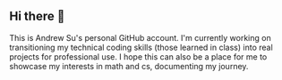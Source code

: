 ## Hi there 👋

This is Andrew Su's personal GitHub account. 
I'm currently working on transitioning my technical coding skills (those learned in class) into real projects for professional use.
I hope this can also be a place for me to showcase my interests in math and cs, documenting my journey.

<!--
**ingeresh/ingeresh** is a ✨ _special_ ✨ repository because its `README.md` (this file) appears on your GitHub profile.

Here are some ideas to get you started:

- 🔭 I’m currently working on ...
- 🌱 I’m currently learning ...
- 👯 I’m looking to collaborate on ...
- 🤔 I’m looking for help with ...
- 💬 Ask me about ...
- 📫 How to reach me: ...
- 😄 Pronouns: ...
- ⚡ Fun fact: ...
-->

